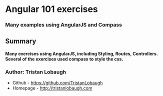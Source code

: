 # Angular 101 exercises

### Many examples using AngularJS and Compass

## Summary

#### Many exercises using AngularJS, including  Styling, Routes, Controllers. Several of the exercises used compass to style the css.

### Author: Tristan Lobaugh 
+ Github - https://github.com/TristanLobaugh
+ Homepage - http://tristanlobaugh.com
